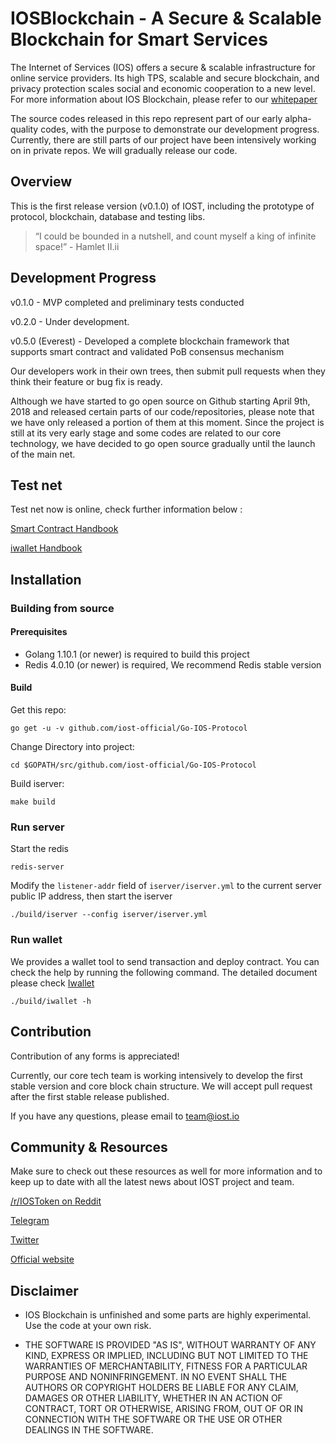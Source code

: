 # IOSBlockchain - A Secure & Scalable Blockchain for Smart Services

The Internet of Services (IOS) offers a secure & scalable infrastructure for online service providers. Its high TPS, scalable and secure blockchain, and privacy protection scales social and economic cooperation to a new level. For more information about IOS Blockchain, please refer to our [whitepaper](https://github.com/iost-official/Documents)

The source codes released in this repo represent part of our early alpha-quality codes, with the purpose to demonstrate our development progress. Currently, there are still parts of our project have been intensively working on in private repos. We will gradually release our code.

## Overview

This is the first release version (v0.1.0) of IOST, including the prototype of protocol, blockchain, database and testing libs.

>“I could be bounded in a nutshell, and count myself a king of infinite space!”  - Hamlet II.ii

## Development Progress

v0.1.0 - MVP completed and preliminary tests conducted

v0.2.0 - Under development.

v0.5.0 (Everest) - Developed a complete blockchain framework that supports smart contract and validated PoB consensus mechanism

Our developers work in their own trees, then submit pull requests when they think their feature or bug fix is ready.

Although we have started to go open source on Github starting April 9th, 2018 and released certain parts of our code/repositories, please note that we have only released a portion of them at this moment.  Since the project is still at its very early stage and some codes are related to our core technology, we have decided to go open source gradually until the launch of the main net.

## Test net

Test net now is online, check further information below :

[Smart Contract Handbook](https://github.com/iost-official/Go-IOS-Protocol/wiki/Smart-Contract-Handbook)

[iwallet Handbook](https://github.com/iost-official/Go-IOS-Protocol/wiki/iwallet)

## Installation

### Building from source
#### Prerequisites
* Golang 1.10.1 (or newer) is required to build this project
* Redis 4.0.10 (or newer) is required, We recommend Redis stable version

#### Build
Get this repo:
```
go get -u -v github.com/iost-official/Go-IOS-Protocol
```
Change Directory into project:
```
cd $GOPATH/src/github.com/iost-official/Go-IOS-Protocol
```
Build iserver:
```
make build
```

### Run server
Start the redis
```
redis-server
```
Modify the `listener-addr` field of `iserver/iserver.yml` to the current server public IP address, then start the iserver
```
./build/iserver --config iserver/iserver.yml 
```

### Run wallet
We provides a wallet tool to send transaction and deploy contract. You can check the help by running the following command. The detailed document please check [Iwallet](https://github.com/iost-official/Go-IOS-Protocol/wiki/Iwallet)
```
./build/iwallet -h
```

## Contribution

Contribution of any forms is appreciated!

Currently, our core tech team is working intensively to develop the first stable version and core block chain structure. We will accept pull request after the first stable release published.

If you have any questions, please email to team@iost.io

## Community & Resources

Make sure to check out these resources as well for more information and to keep up to date with all the latest news about IOST project and team.

[/r/IOSToken on Reddit](https://www.reddit.com/r/IOStoken)

[Telegram](https://t.me/officialios)

[Twitter](https://twitter.com/IOStoken)

[Official website](https://iost.io)

## Disclaimer

- IOS Blockchain is unfinished and some parts are highly experimental. Use the code at your own risk.

- THE SOFTWARE IS PROVIDED "AS IS", WITHOUT WARRANTY OF ANY KIND, EXPRESS OR IMPLIED, INCLUDING BUT NOT LIMITED TO THE WARRANTIES OF MERCHANTABILITY, FITNESS FOR A PARTICULAR PURPOSE AND NONINFRINGEMENT. IN NO EVENT SHALL THE AUTHORS OR COPYRIGHT HOLDERS BE LIABLE FOR ANY CLAIM, DAMAGES OR OTHER LIABILITY, WHETHER IN AN ACTION OF CONTRACT, TORT OR OTHERWISE, ARISING FROM, OUT OF OR IN CONNECTION WITH THE SOFTWARE OR THE USE OR OTHER DEALINGS IN THE SOFTWARE.


